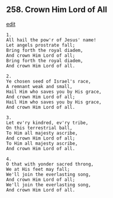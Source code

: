
## 258.  Crown Him Lord of All
[edit](https://docs.google.com/document/d/1r_n46ROFPnHN9UklOtGOFKhq3v7gTFSN/edit?mode=html)



    1.
    All hail the pow'r of Jesus' name!
    Let angels prostrate fall;
    Bring forth the royal diadem,
    And crown Him Lord of all;
    Bring forth the royal diadem,
    And crown Him Lord of all.

    2.
    Ye chosen seed of Israel's race,
    A remnant weak and small,
    Hail Him who saves you by His grace,
    And crown Him Lord of all;
    Hail Him who saves you by His grace,
    And crown Him Lord of all.

    3.
    Let ev'ry kindred, ev'ry tribe,
    On this terrestrial ball,
    To Him all majesty ascribe,
    And crown Him Lord of all;
    To Him all majesty ascribe,
    And crown Him Lord of all.

    4.
    O that with yonder sacred throng,
    We at His feet may fall;
    We'll join the everlasting song,
    And crown Him Lord of all;
    We'll join the everlasting song,
    And crown Him Lord of all.
